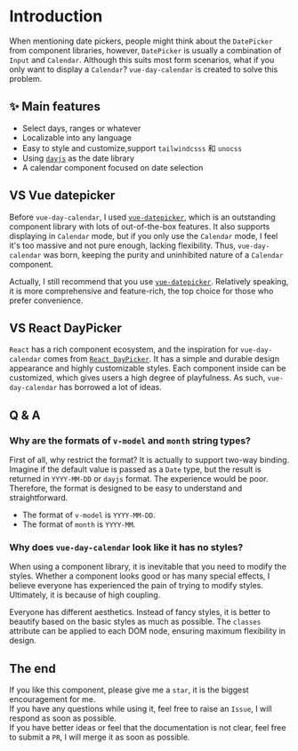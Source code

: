 # Introduction
 
When mentioning date pickers, people might think about the `DatePicker` from component libraries, however, `DatePicker` is usually a combination of `Input` and `Calendar`. Although this suits most form scenarios, what if you only want to display a `Calendar`? `vue-day-calendar` is created to solve this problem.

## ✨ Main features
-  Select days, ranges or whatever
-  Localizable into any language
-  Easy to style and customize,support `tailwindcsss` 和 `unocss`
-  Using [`dayjs`](https://dayjs.gitee.io/en) as the date library
-  A calendar component focused on date selection


## VS Vue datepicker
Before `vue-day-calendar`, I used [`vue-datepicker`](https://vue3datepicker.com/), which is an outstanding component library with lots of out-of-the-box features. It also supports displaying in `Calendar` mode, but if you only use the `Calendar` mode, I feel it's too massive and not pure enough, lacking flexibility. Thus, `vue-day-calendar` was born, keeping the purity and uninhibited nature of a `Calendar` component.

Actually, I still recommend that you use [`vue-datepicker`](https://vue3datepicker.com/). Relatively speaking, it is more comprehensive and feature-rich, the top choice for those who prefer convenience.

## VS React DayPicker
`React` has a rich component ecosystem, and the inspiration for `vue-day-calendar` comes from [`React DayPicker`](https://react-day-picker.js.org/). It has a simple and durable design appearance and highly customizable styles. Each component inside can be customized, which gives users a high degree of playfulness. As such, `vue-day-calendar` has borrowed a lot of ideas.

## Q & A
### Why are the formats of `v-model` and `month` string types?

First of all, why restrict the format? It is actually to support two-way binding. Imagine if the default value is passed as a `Date` type, but the result is returned in `YYYY-MM-DD` or `dayjs` format. The experience would be poor. Therefore, the format is designed to be easy to understand and straightforward.

- The format of `v-model` is `YYYY-MM-DD`.
- The format of `month` is `YYYY-MM`.


### Why does `vue-day-calendar` look like it has no styles?
When using a component library, it is inevitable that you need to modify the styles. Whether a component looks good or has many special effects, I believe everyone has experienced the pain of trying to modify styles. Ultimately, it is because of high coupling.

Everyone has different aesthetics. Instead of fancy styles, it is better to beautify based on the basic styles as much as possible. The `classes` attribute can be applied to each DOM node, ensuring maximum flexibility in design.

## The end
If you like this component, please give me a `star`, it is the biggest encouragement for me.  
If you have any questions while using it, feel free to raise an `Issue`, I will respond as soon as possible.  
If you have better ideas or feel that the documentation is not clear, feel free to submit a `PR`, I will merge it as soon as possible.

